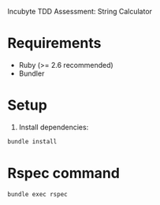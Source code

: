 Incubyte TDD Assessment: String Calculator 

# Requirements

- Ruby (>= 2.6 recommended)
- Bundler

# Setup

1. Install dependencies:

```bash
bundle install
```
# Rspec command
```bash
bundle exec rspec
```
